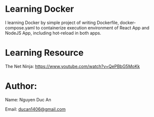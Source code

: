 # Learning Docker

I learning Docker by simple project of writing Dockerfile, docker-compose.yaml to containerize execution environment of React App and NodeJS App, including hot-reload in both apps.

# Learning Resource

The Net Ninja: https://www.youtube.com/watch?v=QePBbG5MoKk

# Author:

Name: Nguyen Duc An

Email: ducan1406@gmail.com
